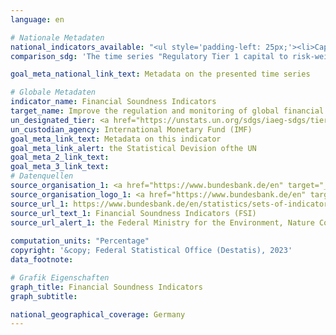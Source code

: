 ```yaml
---
language: en    

# Nationale Metadaten    
national_indicators_available: "<ul style='padding-left: 25px;'><li>Capital to assets ratio</li> <li> Regulatory Tier 1 capital to risk-weighted assets</li> <li> Nonperforming loans net of provisions to capital</li> <li> Nonperforming loans net of provisions to gross loans</li> <li> Return on assets</li> <li> Liquid assets to short-term liabilities</li> <li> Net open position in foreign exchange to capital</li></ul>"    
comparison_sdg: 'The time series "Regulatory Tier 1 capital to risk-weighted assets", "Nonperforming loans net of provisions to capital", "Nonperforming loans net of provisions to gross loans", "Return on assets", "Liquid assets to short-term liabilities" und "Net open position in foreign exchange to capital" are compliant with the global metadata. The time serie "Capital to assets ratio" provide additional information.'    

goal_meta_national_link_text: Metadata on the presented time series    

# Globale Metadaten    
indicator_name: Financial Soundness Indicators    
target_name: Improve the regulation and monitoring of global financial markets and institutions and strengthen the implementation of such regulations    
un_designated_tier: <a href="https://unstats.un.org/sdgs/iaeg-sdgs/tier-classification/" title="Click here for more information on the UN tier classification."  target="_blank" onclick="return confirm_alert(this);">Tier I</a>    
un_custodian_agency: International Monetary Fund (IMF)    
goal_meta_link_text: Metadata on this indicator    
goal_meta_link_alert: the Statistical Devision ofthe UN    
goal_meta_2_link_text:     
goal_meta_3_link_text:         
# Datenquellen
source_organisation_1: <a href="https://www.bundesbank.de/en" target="_blank" onclick="return confirm_alert('the Federal Ministry for the Environment, Nature Conservation, Nuclear Safety and Consumer Protection');"> Deutsche Bundesbank </a>
source_organisation_logo_1: <a href="https://www.bundesbank.de/en" target="_blank" onclick="return confirm_alert('the Federal Ministry for the Environment, Nature Conservation, Nuclear Safety and Consumer Protection');"><img src="https://g205sdgs.github.io/sdg-indicators/public/OrgImgEn/bundesbank.png" alt="Logo bundesbank" style="height:60px; width:148px"/></a>
source_url_1: https://www.bundesbank.de/en/statistics/sets-of-indicators/financial-soundness-indicators/financial-soundness-indicators-fsi--795784
source_url_text_1: Financial Soundness Indicators (FSI)
source_url_alert_1: the Federal Ministry for the Environment, Nature Conservation, Nuclear Safety and Consumer Protection
    
computation_units: "Percentage"    
copyright: '&copy; Federal Statistical Office (Destatis), 2023'    
data_footnote:     

# Grafik Eigenschaften    
graph_title: Financial Soundness Indicators
graph_subtitle:     

national_geographical_coverage: Germany    
---
```


<span></span>